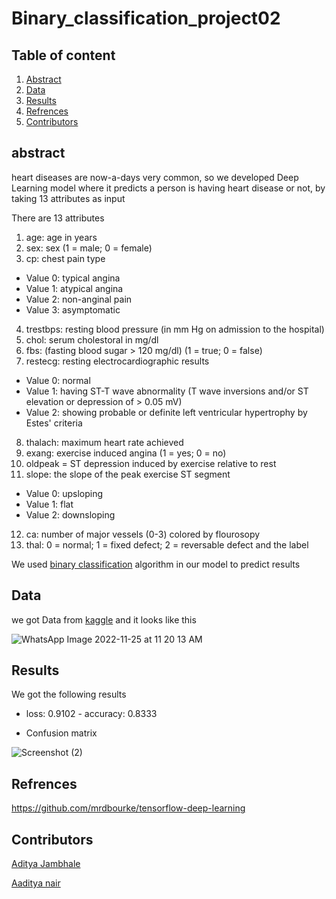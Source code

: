 # Binary_classification_project02

## Table of content

1. [Abstract](https://github.com/Chandu106/Binary_classification_project02#abstract)
2. [Data](https://github.com/Chandu106/Binary_classification_project02#data)
3. [Results](https://github.com/Chandu106/Binary_classification_project02#results)
4. [Refrences](https://github.com/Chandu106/Binary_classification_project02#refrences) 
5. [Contributors](https://github.com/Chandu106/Binary_classification_project02#contributors)

## abstract

heart diseases are now-a-days very common, so we developed Deep Learning model where it predicts a person is having heart disease or not, by taking 13 attributes as input

There are 13 attributes
1. age: age in years
2. sex: sex (1 = male; 0 = female)
3. cp: chest pain type
* Value 0: typical angina
* Value 1: atypical angina
* Value 2: non-anginal pain
* Value 3: asymptomatic
4. trestbps: resting blood pressure (in mm Hg on admission to the hospital)
5. chol: serum cholestoral in mg/dl
6. fbs: (fasting blood sugar > 120 mg/dl) (1 = true; 0 = false)
7. restecg: resting electrocardiographic results
* Value 0: normal
* Value 1: having ST-T wave abnormality (T wave inversions and/or ST elevation or depression of > 0.05 mV)
* Value 2: showing probable or definite left ventricular hypertrophy by Estes' criteria
8. thalach: maximum heart rate achieved
9. exang: exercise induced angina (1 = yes; 0 = no)
10. oldpeak = ST depression induced by exercise relative to rest
11. slope: the slope of the peak exercise ST segment
* Value 0: upsloping
* Value 1: flat
* Value 2: downsloping
12. ca: number of major vessels (0-3) colored by flourosopy
13. thal: 0 = normal; 1 = fixed defect; 2 = reversable defect
and the label

We used [binary classification](https://en.wikipedia.org/wiki/Binary_classification#:~:text=Binary%20classification%20is%20the%20task,basis%20of%20a%20classification%20rule.) algorithm in our model to predict results

## Data

we got Data from [kaggle](https://www.kaggle.com/datasets/cherngs/heart-disease-cleveland-uci)
and it looks like this

![WhatsApp Image 2022-11-25 at 11 20 13 AM](https://user-images.githubusercontent.com/92617405/203923874-cc815f3f-618a-44e6-98eb-1f2b15f9282b.jpeg)



## Results

We got the following results

* loss: 0.9102 - accuracy: 0.8333

* Confusion matrix

![Screenshot (2)](https://user-images.githubusercontent.com/116875885/204003353-412f8213-c1e2-4533-b4ec-a280289ad1f7.png)


## Refrences

https://github.com/mrdbourke/tensorflow-deep-learning
## Contributors

[Aditya Jambhale](https://github.com/adijams01)

[Aaditya nair](https://github.com/ad5454)


